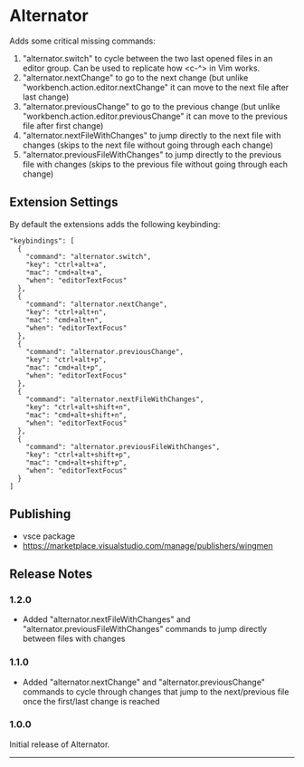 # Alternator

Adds some critical missing commands:

1. "alternator.switch" to cycle between the two last opened files in an editor group. Can be used to replicate how <c-^> in Vim works.
2. "alternator.nextChange" to go to the next change (but unlike "workbench.action.editor.nextChange" it can move to the next file after last change)
3. "alternator.previousChange" to go to the previous change (but unlike "workbench.action.editor.previousChange" it can move to the previous file after first change)
4. "alternator.nextFileWithChanges" to jump directly to the next file with changes (skips to the next file without going through each change)
5. "alternator.previousFileWithChanges" to jump directly to the previous file with changes (skips to the previous file without going through each change)

## Extension Settings

By default the extensions adds the following keybinding:

    "keybindings": [
      {
        "command": "alternator.switch",
        "key": "ctrl+alt+a",
        "mac": "cmd+alt+a",
        "when": "editorTextFocus"
      },
      {
        "command": "alternator.nextChange",
        "key": "ctrl+alt+n",
        "mac": "cmd+alt+n",
        "when": "editorTextFocus"
      },
      {
        "command": "alternator.previousChange",
        "key": "ctrl+alt+p",
        "mac": "cmd+alt+p",
        "when": "editorTextFocus"
      },
      {
        "command": "alternator.nextFileWithChanges",
        "key": "ctrl+alt+shift+n",
        "mac": "cmd+alt+shift+n",
        "when": "editorTextFocus"
      },
      {
        "command": "alternator.previousFileWithChanges",
        "key": "ctrl+alt+shift+p",
        "mac": "cmd+alt+shift+p",
        "when": "editorTextFocus"
      }
    ]

## Publishing

- vsce package
- https://marketplace.visualstudio.com/manage/publishers/wingmen

## Release Notes

### 1.2.0

- Added "alternator.nextFileWithChanges" and "alternator.previousFileWithChanges" commands to jump directly between files with changes

### 1.1.0

- Added "alternator.nextChange" and "alternator.previousChange" commands to cycle through changes that jump to the next/previous file once the first/last change is reached

### 1.0.0

Initial release of Alternator.

---
